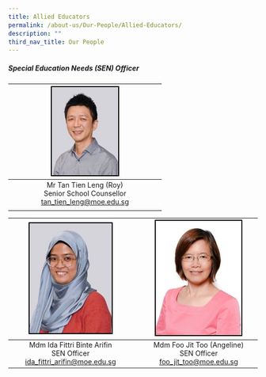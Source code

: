 ```yaml
---
title: Allied Educators
permalink: /about-us/Our-People/Allied-Educators/
description: ""
third_nav_title: Our People
---
```

##### Special Education Needs (SEN) Officer

| |<img style="width:50%; border:2px double black" src="/images/About%20Us/Our%20People/Allied%20Educators/S1.jpg">| |
| -------- | -------- | -------- |
|| <center>Mr Tan Tien Leng (Roy)<br>Senior School Counsellor <br> tan_tien_leng@moe.edu.sg </center>  ||
||||

| <img style="width:70%; border:2px double black" src="/images/About%20Us/Our%20People/Allied%20Educators/S2.jpg"> |  | <img style="width:77%; border:2px double black" src="/images/About%20Us/Our%20People/Allied%20Educators/S3.jpg"> |
| -------- | -------- | -------- |
| <center>Mdm Ida Fittri Binte Arifin <br> SEN Officer <br> ida_fittri_arifin@moe.edu.sg </center> |      | <center> Mdm Foo Jit Too (Angeline) <br> SEN Officer <br> foo_jit_too@moe.edu.sg </center> |